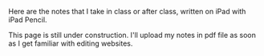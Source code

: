 Here are the notes that I take in class or after class, written on iPad with iPad Pencil.

This page is still under construction. I'll upload my notes in pdf file as soon as I get familiar with editing websites.

